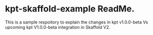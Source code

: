 # kpt-skaffold-example ReadMe. 

This is a sample respoitory to explain the changes in kpt v1.0.0-beta Vs upcoming kpt V1.0.0-beta integration in Skaffold V2. 

